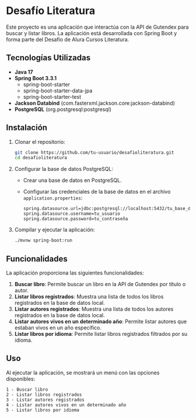 # Desafío Literatura

Este proyecto es una aplicación que interactúa con la API de Gutendex para buscar y listar libros. La aplicación está desarrollada con Spring Boot y forma parte del Desafío de Alura Cursos Literatura.

## Tecnologías Utilizadas

- **Java 17**
- **Spring Boot 3.3.1**
  - spring-boot-starter
  - spring-boot-starter-data-jpa
  - spring-boot-starter-test
- **Jackson Databind** (com.fasterxml.jackson.core:jackson-databind)
- **PostgreSQL** (org.postgresql:postgresql)

## Instalación

1. Clonar el repositorio:

    ```sh
    git clone https://github.com/tu-usuario/desafioliteratura.git
    cd desafioliteratura
    ```

2. Configurar la base de datos PostgreSQL:

    - Crear una base de datos en PostgreSQL.
    - Configurar las credenciales de la base de datos en el archivo `application.properties`:

      ```properties
      spring.datasource.url=jdbc:postgresql://localhost:5432/tu_base_de_datos
      spring.datasource.username=tu_usuario
      spring.datasource.password=tu_contraseña
      ```

3. Compilar y ejecutar la aplicación:

    ```sh
    ./mvnw spring-boot:run
    ```

## Funcionalidades

La aplicación proporciona las siguientes funcionalidades:

1. **Buscar libro**: Permite buscar un libro en la API de Gutendex por título o autor.
2. **Listar libros registrados**: Muestra una lista de todos los libros registrados en la base de datos local.
3. **Listar autores registrados**: Muestra una lista de todos los autores registrados en la base de datos local.
4. **Listar autores vivos en un determinado año**: Permite listar autores que estaban vivos en un año específico.
5. **Listar libros por idioma**: Permite listar libros registrados filtrados por su idioma.

## Uso

Al ejecutar la aplicación, se mostrará un menú con las opciones disponibles:

```plaintext
1 - Buscar libro
2 - Listar libros registrados
3 - Listar autores registrados
4 - Listar autores vivos en un determinado año
5 - Listar libros por idioma
